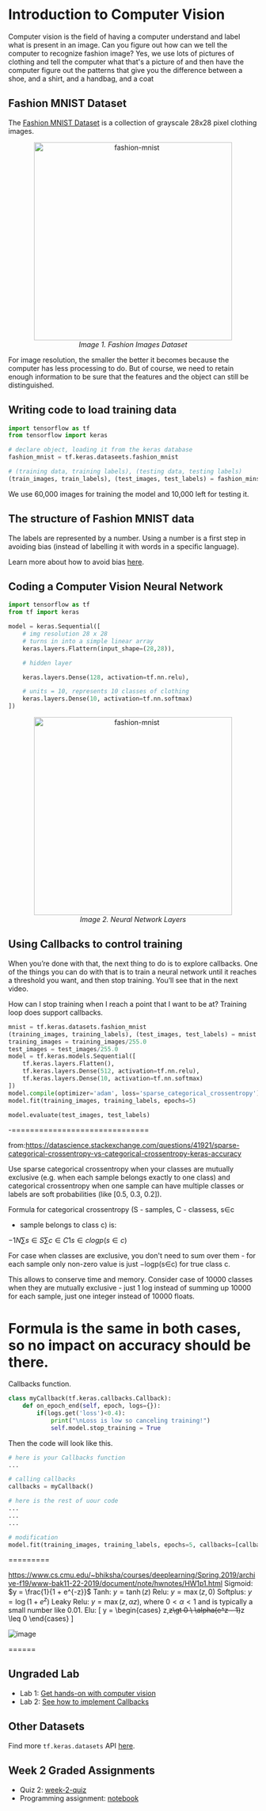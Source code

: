 # Introduction to Computer Vision

Computer vision is the field of having a computer understand and label what is present in an image. Can you figure out how can we tell the computer to recognize fashion image? Yes, we use lots of pictures of clothing and tell the computer what that's a picture of and then have the computer figure out the patterns that give you the difference between a shoe, and a shirt, and a handbag, and a coat

## Fashion MNIST Dataset
The [Fashion MNIST Dataset](https://github.com/zalandoresearch/fashion-mnist) is a collection of grayscale 28x28 pixel clothing images.
<p align="center">
    <img src="img/capture-1.PNG" width="400" alt="fashion-mnist"><br>
    <i>Image 1. Fashion Images Dataset</i>
</p>

For image resolution, the smaller the better it becomes because the computer has less processing to do. But of course, we need to retain enough information to be sure that the features and the object can still be distinguished.

## Writing code to load training data
```python
import tensorflow as tf
from tensorflow import keras

# declare object, loading it from the keras database
fashion_mnist = tf.keras.dataseets.fashion_mnist

# (training data, training labels), (testing data, testing labels)
(train_images, train_labels), (test_images, test_labels) = fashion_minst.load_data()
```

We use 60,000 images for training the model and 10,000 left for testing it. 

## The structure of Fashion MNIST data
The labels are represented by a number. Using a number is a first step in avoiding bias (instead of labelling it with words in a specific language).

Learn more about how to avoid bias [here](https://ai.google/responsibilities/responsible-ai-practices/).

## Coding a Computer Vision Neural Network
```python
import tensorflow as tf
from tf import keras

model = keras.Sequential([
    # img resolution 28 x 28
    # turns in into a simple linear array
    keras.layers.Flattern(input_shape=(28,28)), 

    # hidden layer

    keras.layers.Dense(128, activation=tf.nn.relu),

    # units = 10, represents 10 classes of clothing
    keras.layers.Dense(10, activation=tf.nn.softmax) 
])
```

<p align="center">
    <img src="img/capture-2.PNG" width="400" alt="fashion-mnist"><br>
    <i>Image 2. Neural Network Layers </i>
</p>

## Using Callbacks to control training

When you’re done with that, the next thing to do is to explore callbacks. One of the things you can do with that is to train a neural network until it reaches a threshold you want, and then stop training. You’ll see that in the next video.

How can I stop training when I reach a point that I want to be at? Training loop does support callbacks.

```python
mnist = tf.keras.datasets.fashion_mnist
(training_images, training_labels), (test_images, test_labels) = mnist.load_data()
training_images = training_images/255.0
test_images = test_images/255.0
model = tf.keras.models.Sequential([
    tf.keras.layers.Flatten(),
    tf.keras.layers.Dense(512, activation=tf.nn.relu),
    tf.keras.layers.Dense(10, activation=tf.nn.softmax)
])
model.compile(optimizer='adam', loss='sparse_categorical_crossentropy')
model.fit(training_images, training_labels, epochs=5)

model.evaluate(test_images, test_labels)
```
-==============================

from:https://datascience.stackexchange.com/questions/41921/sparse-categorical-crossentropy-vs-categorical-crossentropy-keras-accuracy

Use sparse categorical crossentropy when your classes are mutually exclusive (e.g. when each sample belongs exactly to one class) and categorical crossentropy when one sample can have multiple classes or labels are soft probabilities (like [0.5, 0.3, 0.2]).

Formula for categorical crossentropy (S - samples, C - classess, s∈c
 - sample belongs to class c) is:

$−1N∑s∈S∑c∈C1s∈clogp(s∈c)$

For case when classes are exclusive, you don't need to sum over them - for each sample only non-zero value is just  −logp(s∈c)
  for true class c.

This allows to conserve time and memory. Consider case of 10000 classes when they are mutually exclusive - just 1 log instead of summing up 10000 for each sample, just one integer instead of 10000 floats.

Formula is the same in both cases, so no impact on accuracy should be there.
==================

Callbacks function.
```python
class myCallback(tf.keras.callbacks.Callback):
    def on_epoch_end(self, epoch, logs={}):
        if(logs.get('loss')<0.4):
            print("\nLoss is low so canceling training!")
            self.model.stop_training = True
```

Then the code will look like this.
```python
# here is your Callbacks function
...

# calling callbacks
callbacks = myCallback()

# here is the rest of uour code
...
...
...

# modification
model.fit(training_images, training_labels, epochs=5, callbacks=[callbacks])
```
=========

https://www.cs.cmu.edu/~bhiksha/courses/deeplearning/Spring.2019/archive-f19/www-bak11-22-2019/document/note/hwnotes/HW1p1.html
Sigmoid: $y = \frac{1}{1 + e^{-z}}$
Tanh: $y = \tanh(z)$
Relu: $y = \max(z,0)$
Softplus: $y = \log(1 + e^z)$
Leaky Relu: $y = \max(z, \alpha z)$, where $0 \lt \alpha \lt 1$ and is typically a small number like 0.01.
Elu: \[ y = \begin{cases} z,~~z\gt 0 \\ \alpha(e^z - 1)~~z \leq 0 \end{cases} \]


![image](https://user-images.githubusercontent.com/7461963/227137766-c82a9cb5-d501-430a-b673-2d16756403a5.png)


======
## Ungraded Lab
* Lab 1: [Get hands-on with computer vision](https://github.com/https-deeplearning-ai/tensorflow-1-public/blob/main/C1/W2/ungraded_labs/C1_W2_Lab_1_beyond_hello_world.ipynb)
* Lab 2: [See how to implement Callbacks](https://github.com/https-deeplearning-ai/tensorflow-1-public/blob/main/C1/W2/ungraded_labs/C1_W2_Lab_2_callbacks.ipynb)

## Other Datasets
Find more `tf.keras.datasets` API [here](https://www.tensorflow.org/api_docs/python/tf/keras/datasets).

## Week 2 Graded Assignments
* Quiz 2: [week-2-quiz](Graded%20Assignment/week2-quiz.md)
* Programming assignment: [notebook](Graded%20Assignment/C1W2_Assignment.ipynb)

